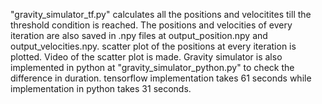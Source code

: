"gravity_simulator_tf.py" calculates all the positions and velocitites till the threshold condition is reached. The positions and velocities of every iteration are also saved in .npy files at output_position.npy and output_velocities.npy.
scatter plot of the positions at every iteration is plotted.
Video of the scatter plot is made.
Gravity simulator is also implemented in python at "gravity_simulator_python.py" to check the difference in duration.
tensorflow implementation takes 61 seconds while implementation in python takes 31 seconds.

